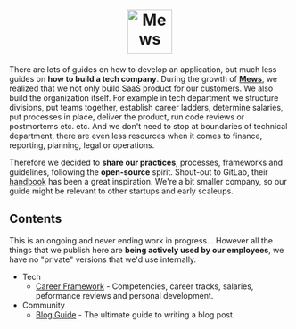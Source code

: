 <h1 align="center">
    <a href="https://mews.com">
        <img alt="Mews" height="80px" src="https://user-images.githubusercontent.com/435787/129971779-2c64348e-05a3-49d0-b026-91913ffd68dc.png">
    </a>
</h1>

There are lots of guides on how to develop an application, but much less guides on **how to build a tech company**. During the growth of **[Mews](https://mews.com)**, we realized that we not only build SaaS product for our customers. We also build the organization itself. For example in tech department we structure divisions, put teams together, establish career ladders, determine salaries, put processes in place, deliver the product, run code reviews or postmortems etc. etc. And we don't need to stop at boundaries of technical department, there are even less resources when it comes to finance, reporting, planning, legal or operations.

Therefore we decided to **share our practices**, processes, frameworks and guidelines, following the **open-source** spirit. Shout-out to GitLab, their [handbook](https://about.gitlab.com/handbook/) has been a great inspiration. We're a bit smaller company, so our guide might be relevant to other startups and early scaleups.

## Contents

This is an ongoing and never ending work in progress... However all the things that we publish here are **being actively used by our employees**, we have no "private" versions that we'd use internally.

- Tech
  - [Career Framework](tech/career-framework/readme.md) - Competencies, career tracks, salaries, peformance reviews and personal development.
- Community
  - [Blog Guide](community/external/blog-guide.md) - The ultimate guide to writing a blog post.
